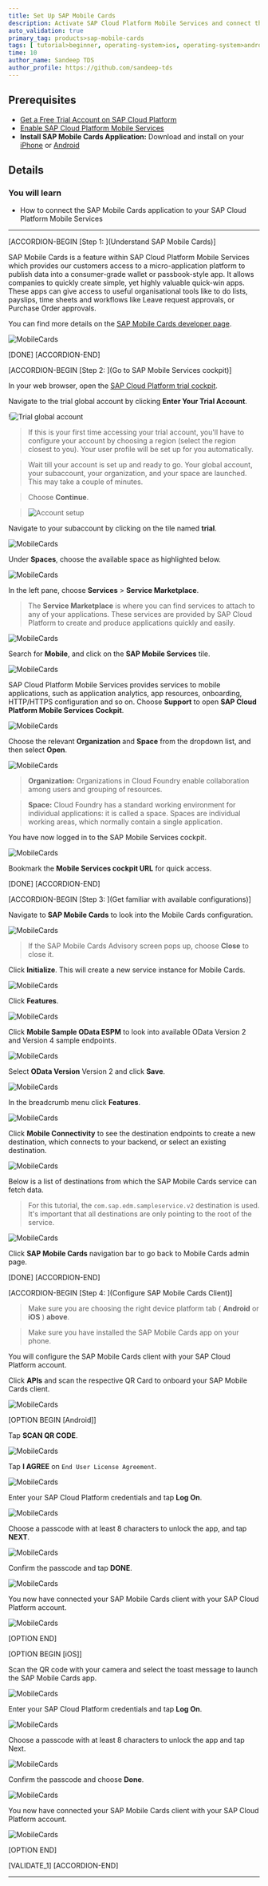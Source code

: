 ```yaml
---
title: Set Up SAP Mobile Cards
description: Activate SAP Cloud Platform Mobile Services and connect the SAP Mobile Cards application to your trial account.
auto_validation: true
primary_tag: products>sap-mobile-cards
tags: [ tutorial>beginner, operating-system>ios, operating-system>android, topic>mobile, products>sap-cloud-platform, products>sap-mobile-cards, software-product-function>sap-cloud-platform-mobile-services ]
time: 10
author_name: Sandeep TDS
author_profile: https://github.com/sandeep-tds
---
```


## Prerequisites
- [Get a Free Trial Account on SAP Cloud Platform](hcp-create-trial-account)
- [Enable SAP Cloud Platform Mobile Services](fiori-ios-hcpms-setup)
- **Install SAP Mobile Cards Application:** Download and install on your [iPhone](https://itunes.apple.com/us/app/sap-content-to-go/id1168110623?mt=8) or [Android](https://play.google.com/store/apps/details?id=com.sap.content2go)

## Details
### You will learn
  - How to connect the SAP Mobile Cards application to your SAP Cloud Platform Mobile Services

---

[ACCORDION-BEGIN [Step 1: ](Understand SAP Mobile Cards)]

SAP Mobile Cards is a feature within SAP Cloud Platform Mobile Services which provides our customers access to a micro-application platform to publish data into a consumer-grade wallet or passbook-style app. It allows companies to quickly create simple, yet highly valuable quick-win apps. These apps can give access to useful organisational tools like to do lists, payslips, time sheets and workflows like Leave request approvals, or Purchase Order approvals.

You can find more details on the [SAP Mobile Cards developer page](https://developers.sap.com/topics/mobile-cards.html).

![MobileCards](img_0.png)

[DONE]
[ACCORDION-END]

[ACCORDION-BEGIN [Step 2: ](Go to SAP Mobile Services cockpit)]

In your web browser, open the [SAP Cloud Platform trial cockpit](https://cockpit.hanatrial.ondemand.com/).

Navigate to the trial global account by clicking **Enter Your Trial Account**.

!![Trial global account](01_Foundation20Onboarding_Home.png)

>If this is your first time accessing your trial account, you'll have to configure your account by choosing a region (select the region closest to you). Your user profile will be set up for you automatically.  

>Wait till your account is set up and ready to go. Your global account, your subaccount, your organization, and your space are launched. This may take a couple of minutes.

>Choose **Continue**.

>![Account setup](02_Foundation20Onboarding_Processing.png)

Navigate to your subaccount by clicking on the tile named **trial**.

![MobileCards](img_2.png)

Under **Spaces**, choose the available space as highlighted below.

![MobileCards](img_3.png)

In the left pane, choose **Services** > **Service Marketplace**.

>The **Service Marketplace** is where you can find services to attach to any of your applications. These services are provided by SAP Cloud Platform to create and produce applications quickly and easily.

![MobileCards](img_4.png)

Search for **Mobile**, and click on the **SAP Mobile Services** tile.  

![MobileCards](img_5.png)

SAP Cloud Platform Mobile Services provides services to mobile applications, such as application analytics, app resources, onboarding, HTTP/HTTPS configuration and so on. Choose **Support** to open **SAP Cloud Platform Mobile Services Cockpit**.

![MobileCards](img_6.png)

Choose the relevant **Organization** and **Space** from the dropdown list, and then select **Open**.

![MobileCards](img_7.png)

>**Organization:** Organizations in Cloud Foundry enable collaboration among users and grouping of resources.

>**Space:** Cloud Foundry has a standard working environment for individual applications: it is called a space. Spaces are individual working areas, which normally contain a single application.

You have now logged in to the SAP Mobile Services cockpit.

![MobileCards](img_8.png)

Bookmark the **Mobile Services cockpit URL** for quick access.

[DONE]
[ACCORDION-END]

[ACCORDION-BEGIN [Step 3: ](Get familiar with available configurations)]

Navigate to **SAP Mobile Cards** to look into the Mobile Cards configuration.

![MobileCards](img_9.png)

>If the SAP Mobile Cards Advisory screen pops up, choose **Close** to close it.

Click **Initialize**. This will create a new service instance for Mobile Cards.

![MobileCards](img_10.png)

Click **Features**.

![MobileCards](img_11.png)

Click **Mobile Sample OData ESPM** to look into available OData Version 2 and Version 4 sample endpoints.

![MobileCards](img_12.png)

Select **OData Version** Version 2 and click **Save**.

![MobileCards](img_13.png)

In the breadcrumb menu click **Features**.

![MobileCards](img_14.png)

 Click **Mobile Connectivity** to see the destination endpoints to create a new destination, which connects to your backend, or select an existing destination.

 ![MobileCards](img_15.png)

Below is a list of destinations from which the SAP Mobile Cards service can fetch data.

>For this tutorial, the `com.sap.edm.sampleservice.v2` destination is used. It's important that all destinations are only pointing to the root of the service.

![MobileCards](img_16.png)

Click **SAP Mobile Cards** navigation bar to go back to Mobile Cards admin page.

[DONE]
[ACCORDION-END]

[ACCORDION-BEGIN [Step 4: ](Configure SAP Mobile Cards Client)]

>Make sure you are choosing the right device platform tab ( **Android** or **iOS** ) **above**.

>Make sure you have installed the SAP Mobile Cards app on your phone.

You will configure the SAP Mobile Cards client with your SAP Cloud Platform account.

Click **APIs** and scan the respective QR Card to onboard your SAP Mobile Cards client.

![MobileCards](img_17.png)

[OPTION BEGIN [Android]]

Tap **SCAN QR CODE**.

![MobileCards](img_18.png)

Tap **I AGREE** on `End User License Agreement`.

![MobileCards](img_19.png)

Enter your SAP Cloud Platform credentials and tap **Log On**.

![MobileCards](img_20.png)

Choose a passcode with at least 8 characters to unlock the app, and tap **NEXT**.

![MobileCards](img_21.png)

Confirm the passcode and tap **DONE**.

![MobileCards](img_22.png)

You now have connected your SAP Mobile Cards client with your SAP Cloud Platform account.

![MobileCards](img_23.png)

[OPTION END]

[OPTION BEGIN [iOS]]

Scan the QR code with your camera and select the toast message to launch the SAP Mobile Cards app.

![MobileCards](img_24.png)

Enter your SAP Cloud Platform credentials and tap **Log On**.

![MobileCards](img_25.png)

Choose a passcode with at least 8 characters to unlock the app and tap Next.

![MobileCards](img_26.png)

Confirm the passcode and choose **Done**.

![MobileCards](img_27.png)

You now have connected your SAP Mobile Cards client with your SAP Cloud Platform account.

![MobileCards](img_28.png)

[OPTION END]

[VALIDATE_1]
[ACCORDION-END]

---

